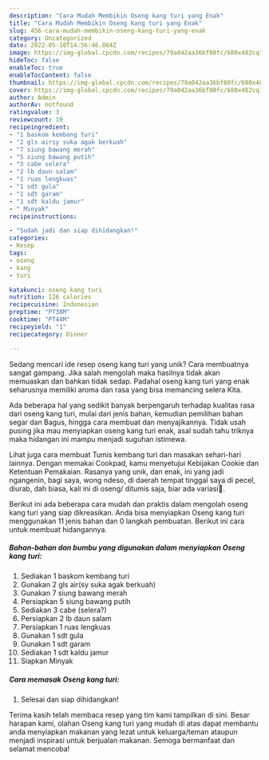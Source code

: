 ```yaml
---
description: "Cara Mudah Membikin Oseng kang turi yang Enak"
title: "Cara Mudah Membikin Oseng kang turi yang Enak"
slug: 456-cara-mudah-membikin-oseng-kang-turi-yang-enak
category: Uncategorized
date: 2022-05-10T14:56:46.804Z
image: https://img-global.cpcdn.com/recipes/79a042aa36bf80fc/680x482cq70/oseng-kang-turi-foto-resep-utama.jpg
hideToc: false
enableToc: true
enableTocContent: false
thumbnail: https://img-global.cpcdn.com/recipes/79a042aa36bf80fc/680x482cq70/oseng-kang-turi-foto-resep-utama.jpg
cover: https://img-global.cpcdn.com/recipes/79a042aa36bf80fc/680x482cq70/oseng-kang-turi-foto-resep-utama.jpg
author: Admin
authorAv: notfound
ratingvalue: 3
reviewcount: 19
recipeingredient:
- "1 baskom kembang turi"
- "2 gls airsy suka agak berkuah"
- "7 siung bawang merah"
- "5 siung bawang putih"
- "3 cabe selera"
- "2 lb daun salam"
- "1 ruas lengkuas"
- "1 sdt gula"
- "1 sdt garam"
- "1 sdt kaldu jamur"
- " Minyak"
recipeinstructions:

- "Sudah jadi dan siap dihidangkan!"
categories:
- Resep
tags:
- oseng
- kang
- turi

katakunci: oseng kang turi 
nutrition: 126 calories
recipecuisine: Indonesian
preptime: "PT38M"
cooktime: "PT44M"
recipeyield: "1"
recipecategory: Dinner

---
```





Sedang mencari ide resep oseng kang turi yang unik? Cara membuatnya sangat gampang. Jika salah mengolah maka hasilnya tidak akan memuaskan dan bahkan tidak sedap. Padahal oseng kang turi yang enak seharusnya memiliki aroma dan rasa yang bisa memancing selera Kita.





Ada beberapa hal yang sedikit banyak berpengaruh terhadap kualitas rasa dari oseng kang turi, mulai dari jenis bahan, kemudian pemilihan bahan segar dan Bagus, hingga cara membuat dan menyajikannya. Tidak usah pusing jika mau menyiapkan oseng kang turi enak,      asal sudah tahu triknya maka hidangan ini mampu menjadi suguhan istimewa.














Lihat juga cara membuat Tumis kembang turi dan masakan sehari-hari lainnya. Dengan memakai Cookpad, kamu menyetujui Kebijakan Cookie dan Ketentuan Pemakaian. Rasanya yang unik, dan enak, ini yang jadi ngangenin, bagi saya, wong ndeso, di daerah tempat tinggal saya di pecel, diurab, dah biasa, kali ini di oseng/ ditumis saja, biar ada variasi🤭.






Berikut ini ada beberapa cara mudah dan praktis dalam mengolah oseng kang turi yang siap dikreasikan. Anda bisa menyiapkan Oseng kang turi menggunakan 11 jenis bahan dan 0 langkah pembuatan. Berikut ini cara untuk membuat hidangannya.

<!--inarticleads1-->

##### Bahan-bahan dan bumbu yang digunakan dalam menyiapkan Oseng kang turi:

1. Sediakan 1 baskom kembang turi
1. Gunakan 2 gls air(sy suka agak berkuah)
1. Gunakan 7 siung bawang merah
1. Persiapkan 5 siung bawang putih
1. Sediakan 3 cabe (selera?)
1. Persiapkan 2 lb daun salam
1. Persiapkan 1 ruas lengkuas
1. Gunakan 1 sdt gula
1. Gunakan 1 sdt garam
1. Sediakan 1 sdt kaldu jamur
1. Siapkan  Minyak




<!--inarticleads2-->

##### Cara memasak Oseng kang turi:


1. Selesai dan siap dihidangkan!



Terima kasih telah membaca resep yang tim kami tampilkan di sini. Besar harapan kami, olahan Oseng kang turi yang mudah di atas dapat membantu anda menyiapkan makanan yang lezat untuk keluarga/teman ataupun menjadi inspirasi untuk berjualan makanan. Semoga bermanfaat dan selamat mencoba!
